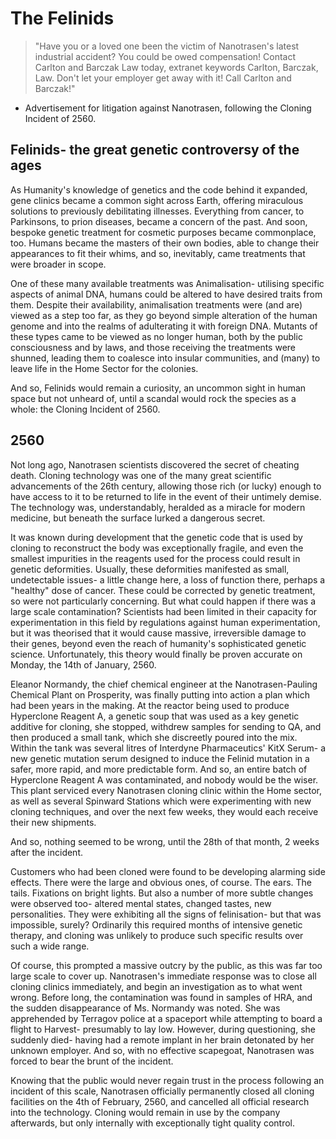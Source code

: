 # The Felinids

> "Have you or a loved one been the victim of Nanotrasen's latest industrial accident? You could be owed compensation! Contact Carlton and Barczak Law today, extranet keywords Carlton, Barczak, Law. Don't let your employer get away with it! Call Carlton and Barczak!"
- Advertisement for litigation against Nanotrasen, following the Cloning Incident of 2560.

## Felinids- the great genetic controversy of the ages

As Humanity's knowledge of genetics and the code behind it expanded, gene clinics became a common sight across Earth, offering miraculous solutions to previously debilitating illnesses. Everything from cancer, to Parkinsons, to prion diseases, became a concern of the past. And soon, bespoke genetic treatment for cosmetic purposes became commonplace, too. Humans became the masters of their own bodies, able to change their appearances to fit their whims, and so, inevitably, came treatments that were broader in scope.

One of these many available treatments was Animalisation- utilising specific aspects of animal DNA, humans could be altered to have desired traits from them. Despite their availability, animalisation treatments were (and are) viewed as a step too far, as they go beyond simple alteration of the human genome and into the realms of adulterating it with foreign DNA. Mutants of these types came to be viewed as no longer human, both by the public consciousness and by laws, and those receiving the treatments were shunned, leading them to coalesce into insular communities, and (many) to leave life in the Home Sector for the colonies.

And so, Felinids would remain a curiosity, an uncommon sight in human space but not unheard of, until a scandal would rock the species as a whole: the Cloning Incident of 2560.

## 2560

Not long ago, Nanotrasen scientists discovered the secret of cheating death. Cloning technology was one of the many great scientific advancements of the 26th century, allowing those rich (or lucky) enough to have access to it to be returned to life in the event of their untimely demise. The technology was, understandably, heralded as a miracle for modern medicine, but beneath the surface lurked a dangerous secret.

It was known during development that the genetic code that is used by cloning to reconstruct the body was exceptionally fragile, and even the smallest impurities in the reagents used for the process could result in genetic deformities. Usually, these deformities manifested as small, undetectable issues- a little change here, a loss of function there, perhaps a "healthy" dose of cancer. These could be corrected by genetic treatment, so were not particularly concerning. But what could happen if there was a large scale contamination? Scientists had been limited in their capacity for experimentation in this field by regulations against human experimentation, but it was theorised that it would cause massive, irreversible damage to their genes, beyond even the reach of humanity's sophisticated genetic science. Unfortunately, this theory would finally be proven accurate on Monday, the 14th of January, 2560.

Eleanor Normandy, the chief chemical engineer at the Nanotrasen-Pauling Chemical Plant on Prosperity, was finally putting into action a plan which had been years in the making. At the reactor being used to produce Hyperclone Reagent A, a genetic soup that was used as a key genetic additive for cloning, she stopped, withdrew samples for sending to QA, and then produced a small tank, which she discreetly poured into the mix. Within the tank was several litres of Interdyne Pharmaceutics' KitX Serum- a new genetic mutation serum designed to induce the Felinid mutation in a safer, more rapid, and more predictable form. And so, an entire batch of Hyperclone Reagent A was contaminated, and nobody would be the wiser. This plant serviced every Nanotrasen cloning clinic within the Home sector, as well as several Spinward Stations which were experimenting with new cloning techniques, and over the next few weeks, they would each receive their new shipments.

And so, nothing seemed to be wrong, until the 28th of that month, 2 weeks after the incident.

Customers who had been cloned were found to be developing alarming side effects. There were the large and obvious ones, of course. The ears. The tails. Fixations on bright lights. But also a number of more subtle changes were observed too- altered mental states, changed tastes, new personalities. They were exhibiting all the signs of felinisation- but that was impossible, surely? Ordinarily this required months of intensive genetic therapy, and cloning was unlikely to produce such specific results over such a wide range.

Of course, this prompted a massive outcry by the public, as this was far too large scale to cover up. Nanotrasen's immediate response was to close all cloning clinics immediately, and begin an investigation as to what went wrong. Before long, the contamination was found in samples of HRA, and the sudden disappearance of Ms. Normandy was noted. She was apprehended by Terragov police at a spaceport while attempting to board a flight to Harvest- presumably to lay low. However, during questioning, she suddenly died- having had a remote implant in her brain detonated by her unknown employer. And so, with no effective scapegoat, Nanotrasen was forced to bear the brunt of the incident.

Knowing that the public would never regain trust in the process following an incident of this scale, Nanotrasen officially permanently closed all cloning facilities on the 4th of February, 2560, and cancelled all official research into the technology. Cloning would remain in use by the company afterwards, but only internally with exceptionally tight quality control.
